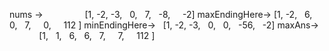 nums ->                  [1,  -2,  -3,   0,   7,    -8,     -2]
maxEndingHere->          [1,  -2,   6,    0,   7,     0,     112 ]
minEndingHere->          [1,  -2,  -3,    0,   0,   -56,   -2]
maxAns->                 [1,    1,   6,    6,   7,     7,     112 ]

